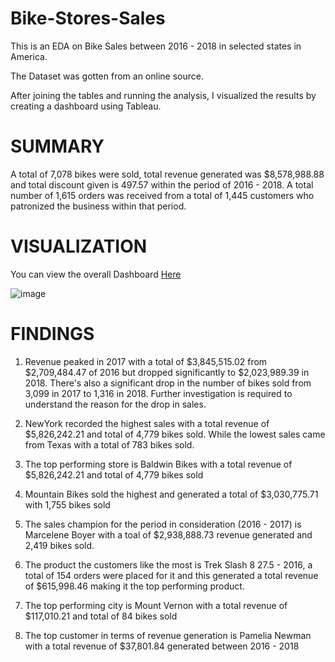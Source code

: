 # Bike-Stores-Sales

This is an EDA on Bike Sales between 2016 - 2018 in selected states in America.

The Dataset was gotten from an online source.

After joining the tables and running the analysis, I visualized the results by creating a dashboard using Tableau.

# SUMMARY

A total of 7,078 bikes were sold, total revenue generated was $8,578,988.88 and total discount given is 497.57 within the period of 2016 - 2018. 
A total number of 1,615 orders was received from a total of 1,445 customers who patronized the business within that period.

# VISUALIZATION

You can view the overall Dashboard [Here](https://public.tableau.com/app/profile/ernest.obi/viz/BikeStoresOverall_Dashboard/OverallDashboard#1)


![image](https://user-images.githubusercontent.com/123366282/223247551-1c39df12-ef22-4983-84ff-05b9ac633fa2.png)




# FINDINGS

1) Revenue peaked in 2017 with a total of $3,845,515.02 from $2,709,484.47 of 2016 but dropped significantly to $2,023,989.39 in 2018. 
   There's also a significant drop in the number of bikes sold from 3,099 in 2017 to 1,316 in 2018. 
   Further investigation is required to understand the reason for the drop in sales.

2) NewYork recorded the highest sales with a total revenue of $5,826,242.21 and total of 4,779 bikes sold. While the lowest sales came from Texas with a total of 783      bikes sold.

3) The top performing store is Baldwin Bikes with a total revenue of $5,826,242.21 and total of 4,779 bikes sold

4) Mountain Bikes sold the highest and generated a total of $3,030,775.71 with 1,755 bikes sold

5) The sales champion for the period in consideration (2016 - 2017) is Marcelene Boyer with a toal of $2,938,888.73 revenue generated and 2,419 bikes sold.

6) The product the customers like the most is Trek Slash 8 27.5 - 2016, a total of 154 orders were placed for it and this generated a total revenue of $615,998.46        making it the top performing product.

7) The top performing city is Mount Vernon with a total revenue of $117,010.21 and total of 84 bikes sold

8) The top customer in terms of revenue generation is Pamelia Newman with a total revenue of $37,801.84 generated between 2016 - 2018



